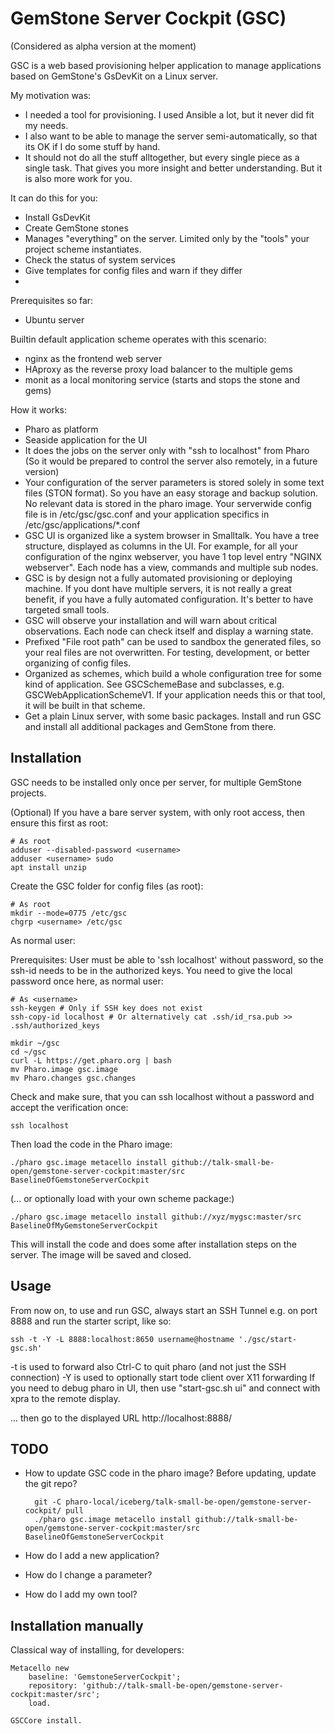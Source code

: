 # GemStone Server Cockpit (GSC)

(Considered as alpha version at the moment)

GSC is a web based provisioning helper application to manage applications based on GemStone's GsDevKit on a Linux server.

My motivation was:

* I needed a tool for provisioning. I used Ansible a lot, but it never did fit my needs.
* I also want to be able to manage the server semi-automatically, so that its OK if I do some stuff by hand.
* It should not do all the stuff alltogether, but every single piece as a single task. That gives you more insight and better understanding. But it is also more work for you.

It can do this for you:

* Install GsDevKit
* Create GemStone stones
* Manages "everything" on the server. Limited only by the "tools" your project scheme instantiates.
* Check the status of system services
* Give templates for config files and warn if they differ
* 

Prerequisites so far:

* Ubuntu server

Builtin default application scheme operates with this scenario:

* nginx as the frontend web server
* HAproxy as the reverse proxy load balancer to the multiple gems
* monit as a local monitoring service (starts and stops the stone and gems)


How it works:

* Pharo as platform
* Seaside application for the UI
* It does the jobs on the server only with "ssh to localhost" from Pharo (So it would be prepared to control the server also remotely, in a future version)
* Your configuration of the server parameters is stored solely in some text files (STON format). So you have an easy storage and backup solution. No relevant data is stored in the pharo image. Your serverwide config file is in /etc/gsc/gsc.conf and your application specifics in /etc/gsc/applications/*.conf
* GSC UI is organized like a system browser in Smalltalk. You have a tree structure, displayed as columns in the UI. For example, for all your configuration of the nginx webserver, you have 1 top level entry "NGINX webserver". Each node has a view, commands and multiple sub nodes.
* GSC is by design not a fully automated provisioning or deploying machine. If you dont have multiple servers, it is not really a great benefit, if you have a fully automated configuration. It's better to have targeted small tools.
* GSC will observe your installation and will warn about critical observations. Each node can check itself and display a warning state.
* Prefixed "File root path" can be used to sandbox the generated files, so your real files are not overwritten. For testing, development, or better organizing of config files.
* Organized as schemes, which build a whole configuration tree for some kind of application. See GSCSchemeBase and subclasses, e.g. GSCWebApplicationSchemeV1. If your application needs this or that tool, it will be built in that scheme.
* Get a plain Linux server, with some basic packages. Install and run GSC and install all additional packages and GemStone from there.

## Installation

GSC needs to be installed only once per server, for multiple GemStone projects.

(Optional) If you have a bare server system, with only root access, then ensure this first as root:

	# As root
	adduser --disabled-password <username>
	adduser <username> sudo
	apt install unzip

Create the GSC folder for config files (as root):

	# As root
	mkdir --mode=0775 /etc/gsc
	chgrp <username> /etc/gsc


As normal user:

Prerequisites: User must be able to 'ssh localhost' without password, so the ssh-id needs to be in the authorized keys. You need to give the local password once here, as normal user:

	# As <username>
	ssh-keygen # Only if SSH key does not exist
	ssh-copy-id localhost # Or alternatively cat .ssh/id_rsa.pub >> .ssh/authorized_keys

	mkdir ~/gsc
	cd ~/gsc
	curl -L https://get.pharo.org | bash
	mv Pharo.image gsc.image
	mv Pharo.changes gsc.changes

Check and make sure, that you can ssh localhost without a password and accept the verification once:

	ssh localhost

Then load the code in the Pharo image:

	./pharo gsc.image metacello install github://talk-small-be-open/gemstone-server-cockpit:master/src BaselineOfGemstoneServerCockpit

(... or optionally load with your own scheme package:)

	./pharo gsc.image metacello install github://xyz/mygsc:master/src BaselineOfMyGemstoneServerCockpit


This will install the code and does some after installation steps on the server. The image will be saved and closed.

## Usage

From now on, to use and run GSC, always start an SSH Tunnel e.g. on port 8888 and run the starter script, like so:

	ssh -t -Y -L 8888:localhost:8650 username@hostname './gsc/start-gsc.sh'

-t is used to forward also Ctrl-C to quit pharo (and not just the SSH connection)
-Y is used to optionally start tode client over X11 forwarding
If you need to debug pharo in UI, then use "start-gsc.sh ui" and connect with xpra to the remote display.

... then go to the displayed URL http://localhost:8888/<uniqueID>


## TODO

* How to update GSC code in the pharo image? Before updating, update the git repo?

		git -C pharo-local/iceberg/talk-small-be-open/gemstone-server-cockpit/ pull
		./pharo gsc.image metacello install github://talk-small-be-open/gemstone-server-cockpit:master/src BaselineOfGemstoneServerCockpit

* How do I add a new application?
* How do I change a parameter?
* How do I add my own tool?


## Installation manually

Classical way of installing, for developers:

	Metacello new
		baseline: 'GemstoneServerCockpit';
		repository: 'github://talk-small-be-open/gemstone-server-cockpit:master/src';
		load.

	GSCCore install.
